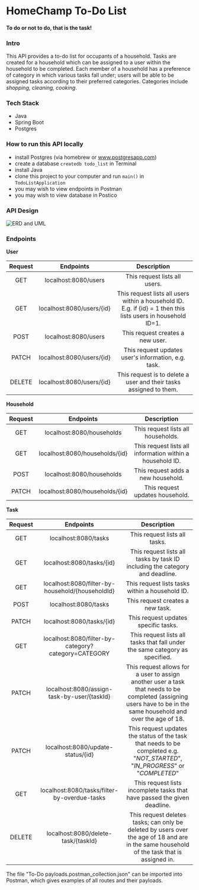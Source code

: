 # HomeChamp To-Do List
#### To do or not to do, that is the task!

### Intro

This API provides a to-do list for occupants of a household. Tasks are created for a household which can be assigned to a user within the household to be completed. Each member of a household has a preference of category in which various tasks fall under; users will be able to be assigned tasks according to their preferred categories. Categories include *shopping, cleaning, cooking*. 

### Tech Stack

- Java
- Spring Boot
- Postgres

### How to run this API locally
- install Postgres (via homebrew or www.postgresapp.com)
- create a database `createdb todo_list` in Terminal
- install Java
- clone this project to your computer and run `main()` in `TodoListApplication`
- you may wish to view endpoints in Postman
- you may wish to view database in Postico

### API Design

![ERD and UML](diagrams/ERD_UML.png)

### Endpoints

**User**

| Request | Endpoints | Description|
| :-------: | :-------:| :-------:|
| GET | localhost:8080/users | This request lists all users. |
| GET | localhost:8080/users/{id} | This request lists all users within a household ID. E.g. if {id} = 1 then this lists users in household ID=1. |
| POST| localhost:8080/users  | This request creates a new user. |
| PATCH | localhost:8080/users/{id}| This request updates user's information, e.g. task.|
|DELETE | localhost:8080/users/{id} | This request is to delete a user and their tasks assigned to them.|

**Household**

| Request | Endpoints | Description|
| :-------: | :-------:| :-------:|
| GET | localhost:8080/households | This request lists all households. |
| GET | localhost:8080/households/{id} | This request lists all information within a household ID.|
| POST| localhost:8080/households | This request adds a new household. |
| PATCH | localhost:8080/households/{id}| This request updates household.|

**Task**

| Request | Endpoints | Description|
| :-------: | :-------:| :-------:|
| GET | localhost:8080/tasks | This request lists all tasks. |
| GET | localhost:8080/tasks/{id} | This request lists all tasks by task ID including the category and deadline.|
| GET | localhost:8080/filter-by-household/{householdId} |This request lists tasks within a household ID.|
| POST| localhost:8080/tasks | This request creates a new task. |
| PATCH | localhost:8080/tasks/{id}| This request updates specific tasks.|
| GET | localhost:8080/filter-by-category?category=CATEGORY| This request lists all tasks that fall under the same category as specified. |
| PATCH | localhost:8080/assign-task-by-user/{taskId}| This request allows for a user to assign another user a task that needs to be completed (assigning users have to be in the same household and over the age of 18.|
| PATCH | localhost:8080/update-status/{id}| This request updates the status of the task that needs to be completed e.g. "*NOT_STARTED*", "*IN_PROGRESS*" or "*COMPLETED*"|
| GET | localhost:8080/tasks/filter-by-overdue-tasks | This request lists incomplete tasks that have passed the given deadline. |
| DELETE | localhost:8080/delete-task/{taskId} | This request deletes tasks; can only be deleted by users over the age of 18 and are in the same household of the task that is assigned in. |

The file "To-Do payloads.postman_collection.json" can be imported into Postman, which gives examples of all routes and their payloads.
 